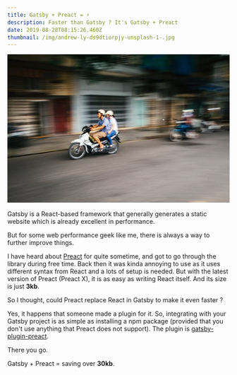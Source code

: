 ```yaml
---
title: Gatsby + Preact = ⚡
description: Faster than Gatsby ? It's Gatsby + Preact
date: 2019-08-28T08:15:26.460Z
thumbnail: /img/andrew-ly-ds9dtiorpjy-unsplash-1-.jpg
---
```

![Fast bike riding along the road](/img/andrew-ly-ds9dtiorpjy-unsplash-1-.jpg "Fast bike riding along the road")

Gatsby is a React-based framework that generally generates a static website which is already excellent in performance.

But for some web performance geek like me, there is always a way to further improve things.

I have heard about [Preact](https://preactjs.com/) for quite sometime, and got to go through the library during free time. Back then it was kinda annoying to use as it uses different syntax from React and a lots of setup is needed. But with the latest version of Preact (Preact X), it is as easy as writing React itself. And its size is just **3kb**.

So I thought, could Preact replace React in Gatsby to make it even faster ?

Yes, it happens that someone made a plugin for it. So, integrating with your Gatsby project is as simple as installing a npm package (provided that you don't use anything that Preact does not support). The plugin is [gatsby-plugin-preact](https://www.gatsbyjs.org/packages/gatsby-plugin-preact/).

There you go.

Gatsby + Preact = saving over **30kb**.
